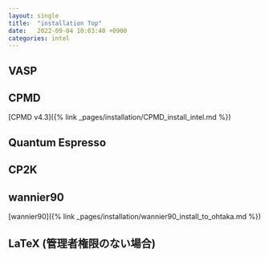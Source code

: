 ```yaml
---
layout: single
title:  "installation Top"
date:   2022-09-04 10:03:40 +0900
categories: intel
---
```




## VASP

## CPMD
[CPMD v4.3]({% link _pages/installation/CPMD_install_intel.md %})

## Quantum Espresso

## CP2K 

## wannier90
  [wannier90]({% link _pages/installation/wannier90_install_to_ohtaka.md %})




## LaTeX (管理者権限のない場合)


